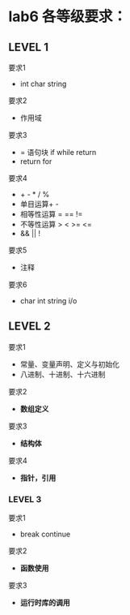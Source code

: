 # lab6 各等级要求：
## LEVEL 1
要求1
+ int char string

要求2
+ 作用域

要求3
+ = 语句块 if while return
+ return for

要求4
+ \+ \- \* \/ \%
+ 单目运算\+ \-
+ 相等性运算 \= \=\= \!\=
+ 不等性运算 > < >= <=
+ && || !

要求5
+ 注释

要求6
+ char int string i/o

## LEVEL 2
要求1
+ 常量、变量声明、定义与初始化
+ 八进制、十进制、十六进制

要求2
+ **数组定义**

要求3
+ **结构体**

要求4
+ **指针，引用**

### LEVEL 3
要求1
+ break continue

要求2
+ **函数使用**

要求3
+ **运行时库的调用**
